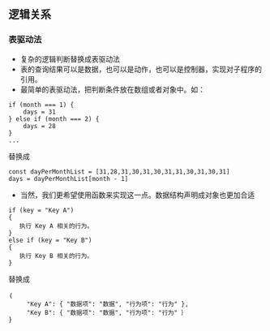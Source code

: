 ## 逻辑关系
### 表驱动法
- 复杂的逻辑判断替换成表驱动法
- 表的查询结果可以是数据，也可以是动作，也可以是控制器，实现对子程序的引用。
- 最简单的表驱动法，把判断条件放在数组或者对象中。如：
```
if (month === 1) {
    days = 31
} else if (month === 2) {
    days = 28
}
...
```
替换成
```
const dayPerMonthList = [31,28,31,30,31,30,31,31,30,31,30,31]
days = dayPerMonthList[month - 1]
```
- 当然，我们更希望使用函数来实现这一点。数据结构声明成对象也更加合适
```
if (key = "Key A")
{
   执行 Key A 相关的行为。
}
else if (key = "Key B")
{
   执行 Key B 相关的行为。
}
```
替换成
```
｛
     "Key A": { "数据项": "数据", "行为项": "行为" },
     "Key B": { "数据项": "数据", "行为项": "行为" ｝
}
```